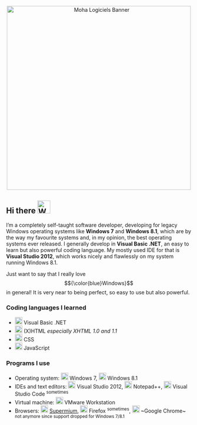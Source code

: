 <p align="center">
  <img width="500" alt="Moha Logiciels Banner" src="https://github.com/user-attachments/assets/04c839c7-698e-488f-8afa-c74203d98fa0" />
</p>

## Hi there <img width="35" alt="Waving emoji gif" src="https://github.com/user-attachments/assets/8993e63a-35ff-4b15-9537-d8be060c1d40" />

I’m a completely self-taught software developer, developing for legacy Windows operating systems like **Windows 7** and **Windows 8.1**, which are by the way my favourite systems and, in my opinion, the best operating systems ever released.
I generally develop in **Visual Basic .NET**, an easy to learn but also powerful coding language. My mostly used IDE for that is **Visual Studio 2012**, which works nicely and flawlessly on my system running Windows 8.1.

Just want to say that I really love $${\color{blue}Windows}$$ in general! It is very near to being perfect, so easy to use but also powerful.

### Coding languages I learned
* <img width="20" alt="NetFramework" src="https://github.com/user-attachments/assets/9bbf86c7-63ce-4c1c-9b63-c31b946a6cb2" /> Visual Basic .NET
* <img width="20" alt="XHTML file" src="https://github.com/user-attachments/assets/7c00d142-5bb8-43f7-88fb-d650d851aa36" /> (X)HTML *especially XHTML 1.0 and 1.1*
* <img width="20" alt="CSS3" src="https://github.com/user-attachments/assets/29981d87-54fc-434b-8f00-6ba4735e6e0c" /> CSS
* <img width="20" alt="JavaScript" src="https://github.com/user-attachments/assets/82014437-00b1-4f79-b5e1-7bf03ae631a9" /> JavaScript

### Programs I use
* Operating system: <img width="20" alt="Windows 7" src="https://github.com/user-attachments/assets/30dc9e55-0716-48ad-accb-82f822a7e26b" /> Windows 7, <img width="20" alt="Windows 8.1" src="https://github.com/user-attachments/assets/f5257a10-f661-4c5a-9a55-594379b9676d" /> Windows 8.1
* IDEs and text editors: <img width="20" alt="VS2012 Logo" src="https://github.com/user-attachments/assets/309bccbf-9106-44eb-940d-c11c82f85525" /> Visual Studio 2012, <img width="20" alt="Notepad++" src="https://github.com/user-attachments/assets/696fc1eb-4ccd-4cb5-bf2c-16a9061b7a68" /> Notepad++, <img width="20" alt="VSCode Logo" src="https://github.com/user-attachments/assets/d4433ac6-43c7-42bb-9bc7-be3d189d9e8a" /> Visual Studio Code <sup>sometimes</sup>
* Virtual machine: <img width="20" alt="VMware Workstation Logo" src="https://github.com/user-attachments/assets/d20980a0-7228-4c03-b3a0-085832422d48" /> VMware Workstation
* Browsers: <img width="20" alt="Supermium" src="https://github.com/user-attachments/assets/46cd927a-ca18-459b-aadd-e2747eafccc3" /> [Supermium](https://www.github.com/win32ss/supermium), <img width="20" alt="firefox" src="https://github.com/user-attachments/assets/b1a9ab0a-158d-422d-8dae-6bde8eadf174" /> Firefox <sup>sometimes</sup>, <img width="20" alt="Google Chrome" src="https://github.com/user-attachments/assets/048b00cb-bb3b-4f47-87f8-dc08d454c3ae" /> ~Google Chrome~ <sup>not anymore since support dropped for Windows 7/8.1</sup>
